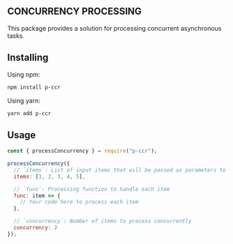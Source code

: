 ## CONCURRENCY PROCESSING

This package provides a solution for processing concurrent asynchronous tasks.

## Installing

Using npm:

```bash
npm install p-ccr
```

Using yarn:

```bash
yarn add p-ccr
```

## Usage

```javascript
const { processConcurrency } = require("p-ccr");

processConcurrency({
  // `items`: List of input items that will be passed as parameters to the function
  items: [1, 2, 3, 4, 5],

  // `func`: Processing function to handle each item
  func: item => {
    // Your code here to process each item
  },

  // `concurrency`: Number of items to process concurrently
  concurrency: 2
});
```
